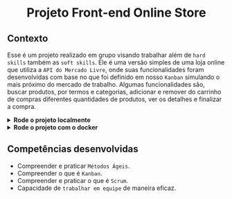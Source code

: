 # <p align="center">Projeto Front-end Online Store</p>

## Contexto

Esse é um projeto realizado em grupo visando trabalhar além de `hard skills` também as `soft skills`. Ele é uma versão simples de uma loja online que utiliza a `API do Mercado Livre`, onde suas funcionalidades foram desenvolvidas com base no que foi definido em nosso `Kanban` simulando o mais próximo do mercado de trabalho. Algumas funcionalidades são, buscar produtos, por termos e categorias, adicionar e remover do carrinho de compras diferentes quantidades de produtos, ver os detalhes e finalizar a compra.

<details>

<summary><strong>Rode o projeto localmente</strong></summary><br>

> ⚠️ É preciso ter o [Node](https://nodejs.org/en) instalado em sua máquina.

Clone o repositório:

```JSON
git clone git@github.com:mairess/project-frontend-online-store-ts.git
```

Instale as dependências:

```JSON
npm install
```

Inicie o vite server:

```JSON
npm run dev
```

</details>

<details>

<summary><strong>Rode o projeto com o docker</strong></summary><br>

> ⚠️ É preciso ter o [Docker](https://www.docker.com/get-started/) instalado em sua máquina.

Clone o repositório:

```JSON
git clone git@github.com:mairess/project-frontend-online-store-ts.git
```

Suba o container:

```JSON
docker compose up -d
```

O vite server estará disponível na porta `3000`:

```HTML
http://localhost:3000
```

</details>

## Competências desenvolvidas

- Compreender e praticar `Métodos Ágeis`.
- Compreender o que é `Kanban`.
- Compreender e praticar o que é `Scrum`.
- Capacidade de `trabalhar em equipe` de maneira eficaz.
